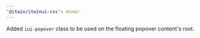 ```yaml
---
'@itwin/itwinui-css': minor
---
```


Added `iui-popover` class to be used on the floating popover content's root.

